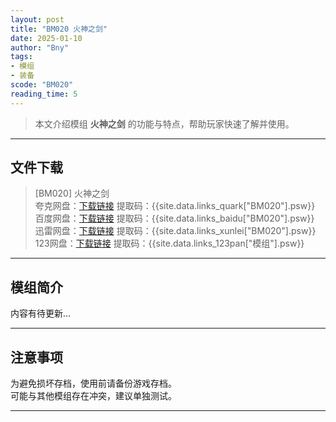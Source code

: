 ```yaml
---
layout: post
title: "BM020 火神之剑"
date: 2025-01-10
author: "Bny"
tags: 
- 模组
- 装备
scode: "BM020"
reading_time: 5
---
```


> 本文介绍模组 **火神之剑** 的功能与特点，帮助玩家快速了解并使用。

---

## 文件下载

> [BM020] 火神之剑  
夸克网盘：[下载链接]({{site.data.links_quark["BM020"].url}}) 提取码：{{site.data.links_quark["BM020"].psw}}  
百度网盘：[下载链接]({{site.data.links_baidu["BM020"].url}}) 提取码：{{site.data.links_baidu["BM020"].psw}}  
迅雷网盘：[下载链接]({{site.data.links_xunlei["BM020"].url}}) 提取码：{{site.data.links_xunlei["BM020"].psw}}  
123网盘：[下载链接]({{site.data.links_123pan["模组"].url}}) 提取码：{{site.data.links_123pan["模组"].psw}}  

---

## 模组简介

>  
内容有待更新...  

---

## 注意事项

>  
为避免损坏存档，使用前请备份游戏存档。  
可能与其他模组存在冲突，建议单独测试。  

---

